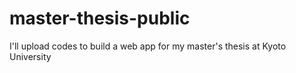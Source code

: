 # master-thesis-public
I'll upload codes to build a web app for my master's thesis at Kyoto University
